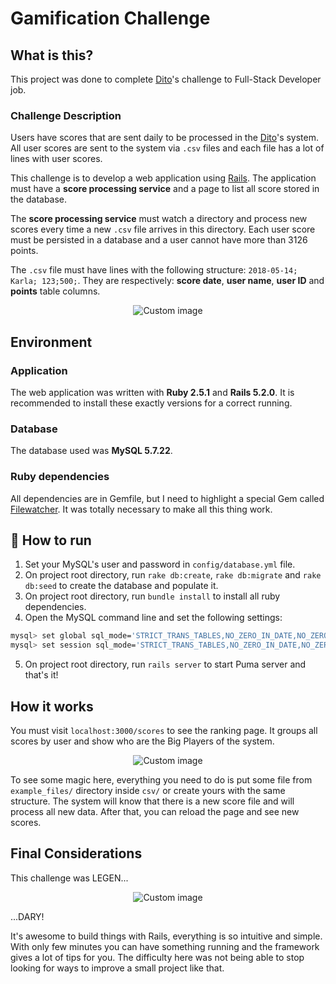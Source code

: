 # Gamification Challenge

## What is this?

This project was done to complete [Dito](http://dito.com.br/)'s challenge to Full-Stack Developer job.

### Challenge Description

Users have scores that are sent daily to be processed in the [Dito](http://dito.com.br/)'s system. All user scores are sent to the system via ``.csv`` files and each file has a lot of lines with user scores.

This challenge is to develop a web application using [Rails](https://rubyonrails.org/). The application must have a **score processing service** and a page to list all score stored in the database.

The **score processing service** must watch a directory and process new scores every time a new ``.csv`` file arrives in this directory. Each user score must be persisted in a database and a user cannot have more than 3126 points.

The ``.csv`` file must have lines with the following structure:
``2018-05-14; Karla; 123;500;``. They are respectively: **score date**, **user name**, **user ID** and **points** table columns.

<p align="center">
  <img src="https://raw.github.com/marcosvbras/gamification-challenge/master/githubimgs/challenge.gif" alt="Custom image"/>
</p>

## Environment

### Application

The web application was written with **Ruby 2.5.1** and **Rails 5.2.0**. It is recommended to install these exactly versions for a correct running.

### Database

The database used was **MySQL 5.7.22**.

### Ruby dependencies

All dependencies are in Gemfile, but I need to highlight a special Gem called [Filewatcher](https://github.com/thomasfl/filewatcher). It was totally necessary to make all this thing work.

## :running: How to run

1.  Set your MySQL's user and password in ``config/database.yml`` file.
2.  On project root directory, run ``rake db:create``, ``rake db:migrate`` and ``rake db:seed`` to create the database and populate it.
3.  On project root directory, run ``bundle install`` to install all ruby dependencies.
4. Open the MySQL command line and set the following settings:
```bash
mysql> set global sql_mode='STRICT_TRANS_TABLES,NO_ZERO_IN_DATE,NO_ZERO_DATE,ERROR_FOR_DIVISION_BY_ZERO,NO_AUTO_CREATE_USER,NO_ENGINE_SUBSTITUTION';
mysql> set session sql_mode='STRICT_TRANS_TABLES,NO_ZERO_IN_DATE,NO_ZERO_DATE,ERROR_FOR_DIVISION_BY_ZERO,NO_AUTO_CREATE_USER,NO_ENGINE_SUBSTITUTION';
```
5.  On project root directory, run ``rails server`` to start Puma server and that's it!

## How it works

You must visit ``localhost:3000/scores`` to see the ranking page. It groups all scores by user and show who are the Big Players of the system.
<p align="center">
  <img src="https://raw.github.com/marcosvbras/gamification-challenge/master/githubimgs/index.png" alt="Custom image"/>
</p>

To see some magic here, everything you need to do is put some file from ``example_files/`` directory inside ``csv/`` or create yours with the same structure. The system will know that there is a new score file and will process all new data. After that, you can reload the page and see new scores.

## Final Considerations

This challenge was LEGEN...

<p align="center">
  <img src="https://raw.github.com/marcosvbras/gamification-challenge/master/githubimgs/wfi.gof" alt="Custom image"/>
</p>

...DARY!

It's awesome to build things with Rails, everything is so intuitive and simple. With only few minutes you can have something running and the framework gives a lot of tips for you. The difficulty here was not being able to stop looking for ways to improve a small project like that.
